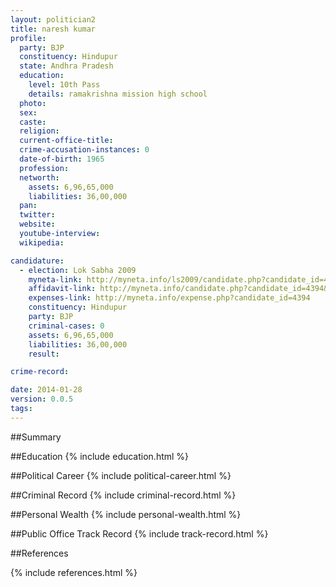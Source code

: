 ```yaml
---
layout: politician2
title: naresh kumar
profile: 
  party: BJP
  constituency: Hindupur
  state: Andhra Pradesh
  education: 
    level: 10th Pass
    details: ramakrishna mission high school
  photo: 
  sex: 
  caste: 
  religion: 
  current-office-title: 
  crime-accusation-instances: 0
  date-of-birth: 1965
  profession: 
  networth: 
    assets: 6,96,65,000
    liabilities: 36,00,000
  pan: 
  twitter: 
  website: 
  youtube-interview: 
  wikipedia: 

candidature: 
  - election: Lok Sabha 2009
    myneta-link: http://myneta.info/ls2009/candidate.php?candidate_id=4394
    affidavit-link: http://myneta.info/candidate.php?candidate_id=4394&scan=original
    expenses-link: http://myneta.info/expense.php?candidate_id=4394
    constituency: Hindupur 
    party: BJP
    criminal-cases: 0
    assets: 6,96,65,000
    liabilities: 36,00,000
    result:  

crime-record: 

date: 2014-01-28
version: 0.0.5
tags: 
---
```

##Summary


##Education
{% include education.html %}


##Political Career
{% include political-career.html %}


##Criminal Record
{% include criminal-record.html %}


##Personal Wealth
{% include personal-wealth.html %}


##Public Office Track Record
{% include track-record.html %}


##References


{% include references.html %}